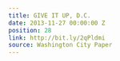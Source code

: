 ```yaml
---
title: GIVE IT UP, D.C.
date: 2013-11-27 00:00:00 Z
position: 28
link: http://bit.ly/2qPldmi
source: Washington City Paper
---
```



